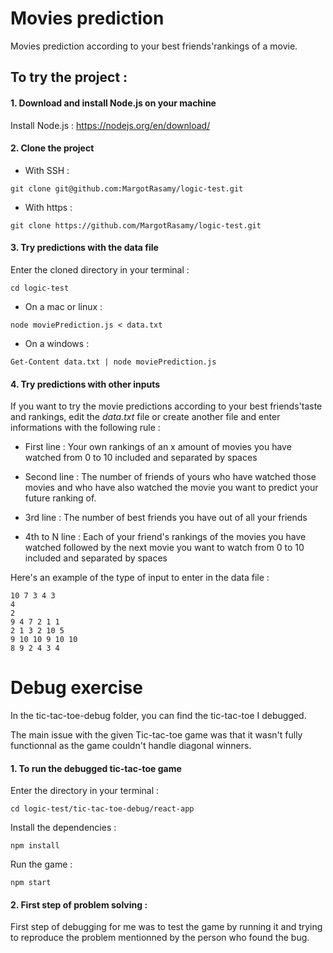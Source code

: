 # Movies prediction
Movies prediction according to your best friends'rankings of a movie.

## To try the project :

#### 1. Download and install Node.js on your machine
Install Node.js : https://nodejs.org/en/download/ 

#### 2. Clone the project

* With SSH : 
```console
git clone git@github.com:MargotRasamy/logic-test.git
```

* With https : 
```console
git clone https://github.com/MargotRasamy/logic-test.git
```

#### 3. Try predictions with the data file

Enter the cloned directory in your terminal : 

```console
cd logic-test
```

* On a mac or linux : 

```console
node moviePrediction.js < data.txt
```

* On a windows : 

```console
Get-Content data.txt | node moviePrediction.js
```

#### 4. Try predictions with other inputs

If you want to try the movie predictions according to your best friends'taste and rankings, edit the *data.txt* file or create another file and enter informations with the following rule :

* First line : Your own rankings of an x amount of movies you have watched from 0 to 10 included and separated by spaces

* Second line : The number of friends of yours who have watched those movies and who have also watched the movie you want to predict your future ranking of.

* 3rd line : The number of best friends you have out of all your friends

* 4th to N line : Each of your friend's rankings of the movies you have watched followed by the next movie you want to watch from 0 to 10 included and separated by spaces

Here's an example of the type of input to enter in the data file :

```console
10 7 3 4 3
4
2
9 4 7 2 1 1
2 1 3 2 10 5
9 10 10 9 10 10
8 9 2 4 3 4
```


# Debug exercise

In the tic-tac-toe-debug folder, you can find the tic-tac-toe I debugged.

The main issue with the given Tic-tac-toe game was that it wasn't fully functionnal as the game couldn't handle diagonal winners.

#### 1. To run the debugged tic-tac-toe game

Enter the directory in your terminal : 

```console
cd logic-test/tic-tac-toe-debug/react-app
```

Install the dependencies : 

```console
npm install
```

Run the game :

```console
npm start
```

#### 2. First step of problem solving :

First step of debugging for me was to test the game by running it and trying to reproduce the problem mentionned by the person who found the bug.
